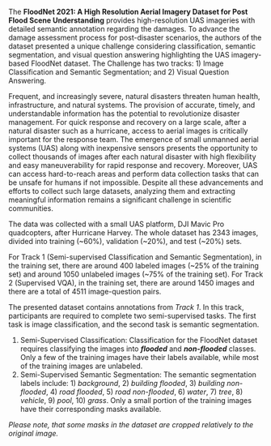 The **FloodNet 2021: A High Resolution Aerial Imagery Dataset for Post Flood Scene Understanding** provides high-resolution UAS imageries with detailed semantic annotation regarding the damages. To advance the damage assessment process for post-disaster scenarios, the authors of the dataset presented a unique challenge considering classification, semantic segmentation, and visual question answering highlighting the UAS imagery-based FloodNet dataset. The Challenge has two tracks: 1) Image Classification and Semantic Segmentation; and 2) Visual Question Answering.

Frequent, and increasingly severe, natural disasters threaten human health, infrastructure, and natural systems. The provision of accurate, timely, and understandable information has the potential to revolutionize disaster management. For quick response and recovery on a large scale, after a natural disaster such as a hurricane, access to aerial images is critically important for the response team. The emergence of small unmanned aerial systems (UAS) along with inexpensive sensors presents the opportunity to collect thousands of images after each natural disaster with high flexibility and easy maneuverability for rapid response and recovery. Moreover, UAS can access hard-to-reach areas and perform data collection tasks that can be unsafe for humans if not impossible. Despite all these advancements and efforts to collect such large datasets, analyzing them and extracting meaningful information remains a significant challenge in scientific communities.

The data was collected with a small UAS platform, DJI Mavic Pro quadcopters, after Hurricane Harvey. The whole dataset has 2343 images, divided into training (~60%), validation (~20%), and test (~20%) sets.

For Track 1 (Semi-supervised Classification and Semantic Segmentation), in the training set, there are around 400 labeled images (~25% of the training set) and around 1050 unlabeled images (~75% of the training set). For Track 2 (Supervised VQA), in the training set, there are around 1450 images and there are a total of 4511 image-question pairs.

The presented dataset contains annotations from *Track 1*. In this track, participants are required to complete two semi-supervised tasks. The first task is image classification, and the second task is semantic segmentation.

1. Semi-Supervised Classification: Classification for the FloodNet dataset requires classifying the images into ***flooded*** and ***non-flooded*** classes. Only a few of the training images have their labels available, while most of the training images are unlabeled.
2. Semi-Supervised Semantic Segmentation: The semantic segmentation labels include: 1) *background*, 2) *building flooded*, 3) *building non-flooded*, 4) *road flooded*, 5) *road non-flooded*, 6) *water*, 7) *tree*, 8) *vehicle*, 9) *pool*, 10) *grass*. Only a small portion of the training images have their corresponding masks available.

<i>Please note, that some masks in the dataset are cropped relatively to the original image.</i>

